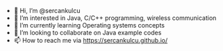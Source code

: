 - 👋 Hi, I’m @sercankulcu
- 👀 I’m interested in Java, C/C++ programming, wireless communication
- 🌱 I’m currently learning Operating systems concepts
- 💞️ I’m looking to collaborate on Java example codes
- 📫 How to reach me via https://sercankulcu.github.io/

<!---
sercankulcu/sercankulcu is a ✨ special ✨ repository because its `README.md` (this file) appears on your GitHub profile.
You can click the Preview link to take a look at your changes.
--->
